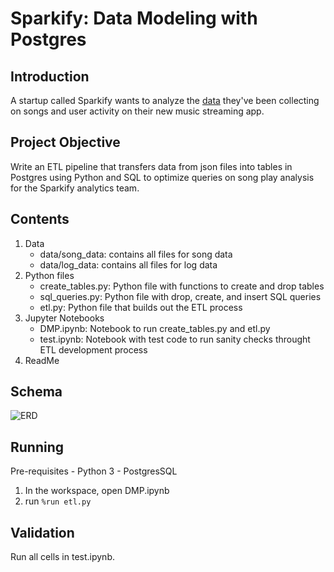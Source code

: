 # Sparkify: Data Modeling with Postgres
## Introduction
A startup called Sparkify wants to analyze the [data](http://millionsongdataset.com/) they've been collecting on songs and user activity on their new music streaming app. 
## Project Objective
Write an ETL pipeline that transfers data from json files into tables in Postgres using Python and SQL to optimize queries on song play analysis for the Sparkify analytics team.
## Contents
1. Data
    - data/song_data: contains all files for song data
    - data/log_data: contains all files for log data
3. Python files
    - create_tables.py: Python file with functions to create and drop tables
    - sql_queries.py: Python file with drop, create, and insert SQL queries
    - etl.py: Python file that builds out the ETL process
5. Jupyter Notebooks
    - DMP.ipynb: Notebook to run create_tables.py and etl.py
    - test.ipynb: Notebook with test code to run sanity checks throught ETL development process
6. ReadMe
## Schema
![ERD](C:/Users/n1528743/Downloads/Sparkify_ERD.png)
## Running 
Pre-requisites
    - Python 3
    - PostgresSQL
1. In the workspace, open DMP.ipynb
2. run ```%run etl.py``` 

## Validation
Run all cells in test.ipynb.
